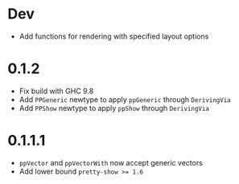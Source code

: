 # Dev

- Add functions for rendering with specified layout options

# 0.1.2

- Fix build with GHC 9.8
- Add `PPGeneric` newtype to apply `ppGeneric` through `DerivingVia`
- Add `PPShow` newtype to apply `ppShow` through `DerivingVia`

# 0.1.1.1
- `ppVector` and `ppVectorWith` now accept generic vectors
- Add lower bound `pretty-show >= 1.6`
